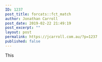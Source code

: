 ```yaml
---
ID: 1237
post_title: forcats::fct_match
author: Jonathan Carroll
post_date: 2019-02-22 21:49:19
post_excerpt: ""
layout: post
permalink: https://jcarroll.com.au/?p=1237
published: false
---
```

<!-- wp:paragraph -->
<p>This </p>
<!-- /wp:paragraph -->